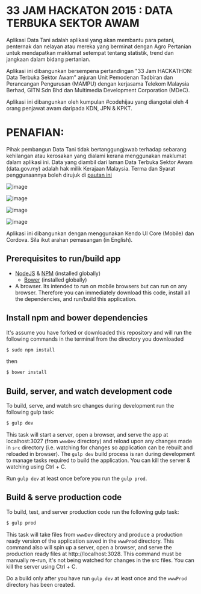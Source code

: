 33 JAM HACKATON 2015 : DATA TERBUKA SEKTOR AWAM 
==================


Aplikasi Data Tani adalah aplikasi yang akan membantu para petani, penternak dan nelayan atau mereka yang berminat dengan Agro Pertanian untuk mendapatkan maklumat setempat tentang statistik, trend dan jangkaan dalam bidang pertanian.

Aplikasi ini dibangunkan bersempena pertandingan "33 Jam HACKATHON: Data Terbuka Sektor Awam" anjuran 
Unit Pemodenan Tadbiran dan Perancangan Pengurusan (MAMPU) dengan kerjasama Telekom Malaysia Berhad, 
GITN Sdn Bhd dan Multimedia Development Corporation (MDeC).

Aplikasi ini dibangunkan oleh kumpulan #codehijau yang diangotai oleh 4 orang 
penjawat awam daripada KDN, JPN & KPKT.

PENAFIAN:
==================
Pihak pembangun Data Tani tidak bertanggungjawab terhadap sebarang kehilangan atau 
kerosakan yang dialami kerana menggunakan maklumat dalam aplikasi ini. Data yang diambil dari 
laman Data Terbuka Sektor Awam (data.gov.my) adalah hak milik Kerajaan Malaysia. 
Terma dan Syarat penggunaannya boleh dirujuk di [pautan ini](http://data.gov.my/folders/others/Terma_Penggunaan_Data_Terbuka_01042015.pdf) 


![image](https://cloud.githubusercontent.com/assets/2078663/9829914/51b2f8b2-594c-11e5-9726-d849354355a2.png)

![image](https://cloud.githubusercontent.com/assets/2078663/9829915/52a9edf2-594c-11e5-94f4-3ab3dae1d2d5.png)

![image](https://cloud.githubusercontent.com/assets/2078663/9829913/51ad4642-594c-11e5-96c9-b4f3996aa2f6.png)

![image](https://cloud.githubusercontent.com/assets/2078663/9829912/51567524-594c-11e5-8168-117d93e56373.png)

Aplikasi ini dibangunkan dengan menggunakan Kendo UI Core (Mobile) dan Cordova. 
Sila ikut arahan pemasangan (in English).

## Prerequisites to run/build app

* [NodeJS](http://nodejs.org/) & [NPM](https://www.npmjs.org/) (installed globally)
  * [Bower](http://bower.io/) (installed globally)
* A browser. Its intended to run on mobile browsers but can run on any browser. Therefore you can immediately download this code, install all the dependencies, and run/build this application.

## Install npm and bower dependencies

It's assume you have forked or downloaded this repository and will run the following commands in the terminal from the directory you downloaded


```sh
$ sudo npm install
```

then

```sh
$ bower install
```

## Build, server, and watch development code

To build, serve, and watch src changes during development run the following gulp task:

```sh
$ gulp dev
```

This task will start a server, open a browser, and serve the app at localhost:3027 (from `wwwDev` directory) and reload upon any changes made in `src` directory (i.e. watching for changes so application can be rebuilt and reloaded in browser). The `gulp dev` build process is ran during development to manage tasks required to build the application. You can kill the server & watching using Ctrl + C.

Run `gulp dev` at least once before you run the `gulp prod`.

## Build & serve production code 

To build, test, and server production code run the following gulp task:

```sh
$ gulp prod
```

This task will take files from `wwwDev` directory and produce a production ready version of the application saved in the `wwwProd` directory. This command also will spin up a server, open a browser, and serve the production ready files at http://localhost:3028. This command must be manually re-run, it's not being watched for changes in the src files. You can kill the server using Ctrl + C.

Do a build only after you have run `gulp dev` at least once and the `wwwProd` directory has been created.



